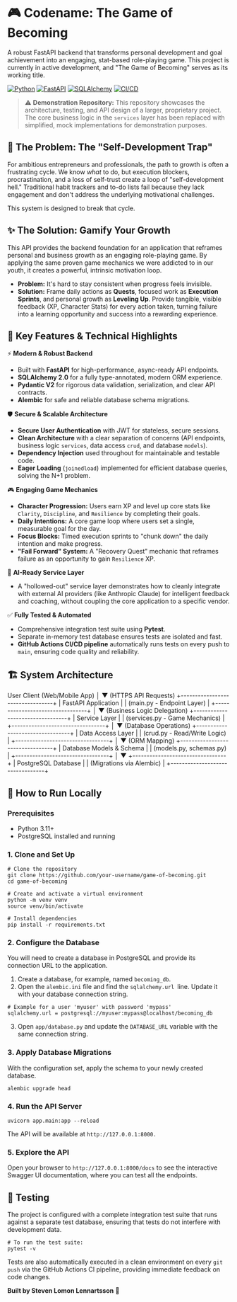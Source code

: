 # 🎮 Codename: The Game of Becoming

A robust FastAPI backend that transforms personal development and goal achievement into an engaging, stat-based role-playing game. This project is currently in active development, and "The Game of Becoming" serves as its working title.

[![Python](https://img.shields.io/badge/Python-3.12-blue.svg)](https://www.python.org/downloads/)
[![FastAPI](https://img.shields.io/badge/FastAPI-Latest-teal)](https://fastapi.tiangolo.com)
[![SQLAlchemy](https://img.shields.io/badge/SQLAlchemy-2.0-red)](https://www.sqlalchemy.org/)
[![CI/CD](https://github.com/stevenlomon/game-of-becoming-api-demo/actions/workflows/ci.yml/badge.svg)](https://github.com/stevenlomon/game-of-becoming-api-demo/actions/workflows/ci.yml)

> ⚠️ **Demonstration Repository:** This repository showcases the architecture, testing, and API design of a larger, proprietary project. The core business logic in the `services` layer has been replaced with simplified, mock implementations for demonstration purposes.

## 🎯 The Problem: The "Self-Development Trap"

For ambitious entrepreneurs and professionals, the path to growth is often a frustrating cycle. We know *what* to do, but execution blockers, procrastination, and a loss of self-trust create a loop of "self-development hell." Traditional habit trackers and to-do lists fail because they lack engagement and don't address the underlying motivational challenges.

This system is designed to break that cycle.

## ✨ The Solution: Gamify Your Growth

This API provides the backend foundation for an application that reframes personal and business growth as an engaging role-playing game. By applying the same proven game mechanics we were addicted to in our youth, it creates a powerful, intrinsic motivation loop.

* **Problem:** It's hard to stay consistent when progress feels invisible.
* **Solution:** Frame daily actions as **Quests**, focused work as **Execution Sprints**, and personal growth as **Leveling Up**. Provide tangible, visible feedback (XP, Character Stats) for every action taken, turning failure into a learning opportunity and success into a rewarding experience.

## 🔑 Key Features & Technical Highlights

⚡️ **Modern & Robust Backend**
* Built with **FastAPI** for high-performance, async-ready API endpoints.
* **SQLAlchemy 2.0** for a fully type-annotated, modern ORM experience.
* **Pydantic V2** for rigorous data validation, serialization, and clear API contracts.
* **Alembic** for safe and reliable database schema migrations.

🛡️ **Secure & Scalable Architecture**
* **Secure User Authentication** with JWT for stateless, secure sessions.
* **Clean Architecture** with a clear separation of concerns (API endpoints, business logic `services`, data access `crud`, and database `models`).
* **Dependency Injection** used throughout for maintainable and testable code.
* **Eager Loading** (`joinedload`) implemented for efficient database queries, solving the N+1 problem.

🎮 **Engaging Game Mechanics**
* **Character Progression:** Users earn XP and level up core stats like `Clarity`, `Discipline`, and `Resilience` by completing their goals.
* **Daily Intentions:** A core game loop where users set a single, measurable goal for the day.
* **Focus Blocks:** Timed execution sprints to "chunk down" the daily intention and make progress.
* **"Fail Forward" System:** A "Recovery Quest" mechanic that reframes failure as an opportunity to gain `Resilience` XP.

🤖 **AI-Ready Service Layer**
* A "hollowed-out" service layer demonstrates how to cleanly integrate with external AI providers (like Anthropic Claude) for intelligent feedback and coaching, without coupling the core application to a specific vendor.

✅ **Fully Tested & Automated**
* Comprehensive integration test suite using **Pytest**.
* Separate in-memory test database ensures tests are isolated and fast.
* **GitHub Actions CI/CD pipeline** automatically runs tests on every push to `main`, ensuring code quality and reliability.

## 🏗️ System Architecture
User Client (Web/Mobile App)
       │
       ▼ (HTTPS API Requests)
+---------------------------------+
|      FastAPI Application        |
|  (main.py - Endpoint Layer)     |
+---------------------------------+
       │
       ▼ (Business Logic Delegation)
+---------------------------------+
|      Service Layer              |
|  (services.py - Game Mechanics) |
+---------------------------------+
       │
       ▼ (Database Operations)
+---------------------------------+
|      Data Access Layer          |
|  (crud.py - Read/Write Logic)   |
+---------------------------------+
       │
       ▼ (ORM Mapping)
+---------------------------------+
|      Database Models & Schema   |
|  (models.py, schemas.py)        |
+---------------------------------+
       │
       ▼
+---------------------------------+
|      PostgreSQL Database        |
|  (Migrations via Alembic)       |
+---------------------------------+

## 🚀 How to Run Locally

### Prerequisites
-   Python 3.11+
-   PostgreSQL installed and running

### 1. Clone and Set Up

```console
# Clone the repository
git clone https://github.com/your-username/game-of-becoming.git
cd game-of-becoming

# Create and activate a virtual environment
python -m venv venv
source venv/bin/activate

# Install dependencies
pip install -r requirements.txt
```

### 2. Configure the Database

You will need to create a database in PostgreSQL and provide its connection URL to the application.

1. Create a database, for example, named `becoming_db`.
2. Open the `alembic.ini` file and find the `sqlalchemy.url `line. Update it with your database connection string.

```console
# Example for a user 'myuser' with password 'mypass'
sqlalchemy.url = postgresql://myuser:mypass@localhost/becoming_db
```

3. Open `app/database.py` and update the `DATABASE_URL` variable with the same connection string.

### 3. Apply Database Migrations
With the configuration set, apply the schema to your newly created database.
```console
alembic upgrade head
```

### 4. Run the API Server
```console
uvicorn app.main:app --reload
```
The API will be available at `http://127.0.0.1:8000.`

### 5. Explore the API
Open your browser to `http://127.0.0.1:8000/docs` to see the interactive Swagger UI documentation, where you can test all the endpoints.

## 🧪 Testing
The project is configured with a complete integration test suite that runs against a separate test database, ensuring that tests do not interfere with development data.

```console
# To run the test suite:
pytest -v
```

Tests are also automatically executed in a clean environment on every `git push` via the GitHub Actions CI pipeline, providing immediate feedback on code changes.

**Built by Steven Lomon Lennartsson** 🌱